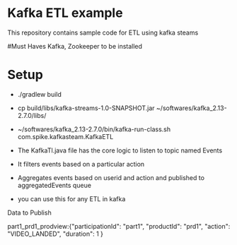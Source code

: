 # Kafka ETL example

This repository contains sample code for ETL using kafka steams

#Must Haves
Kafka, Zookeeper to be installed


# Setup

* ./gradlew build
* cp build/libs/kafka-streams-1.0-SNAPSHOT.jar ~/softwares/kafka_2.13-2.7.0/libs/
* ~/softwares/kafka_2.13-2.7.0/bin/kafka-run-class.sh com.spike.kafkasteam.KafkaETL



* The KafkaTl.java file has the core logic to listen to topic named Events
* It filters events based on a particular action
* Aggregates events based on userid and action and published to aggregatedEvents queue
* you can use this for any ETL in kafka

Data to Publish

part1_prd1_prodview:{"participationId": "part1", "productId": "prd1", "action": "VIDEO_LANDED", "duration": 1 }

